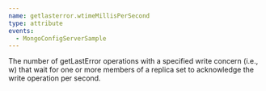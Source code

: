 ```yaml
---
name: getlasterror.wtimeMillisPerSecond
type: attribute
events:
  - MongoConfigServerSample
---
```


The number of getLastError operations with a specified write concern (i.e., w) that wait for one or more members of a replica set to acknowledge the write operation per second.